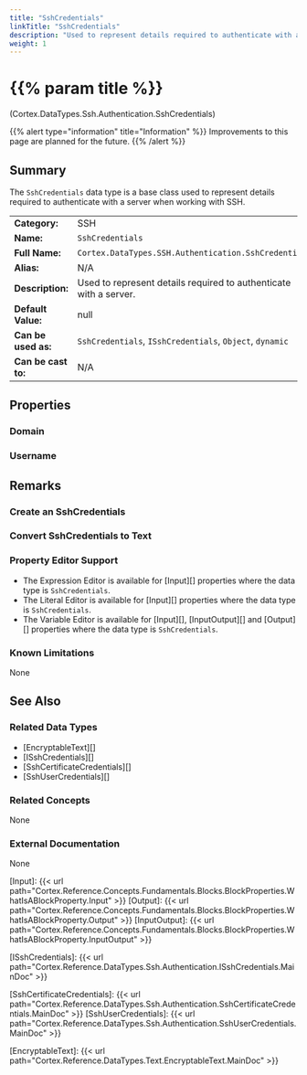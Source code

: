 ```yaml
---
title: "SshCredentials"
linkTitle: "SshCredentials"
description: "Used to represent details required to authenticate with a server."
weight: 1
---
```


# {{% param title %}}

<p class="namespace">(Cortex.DataTypes.Ssh.Authentication.SshCredentials)</p>

{{% alert type="information" title="Information" %}} Improvements to this page are planned for the future. {{% /alert %}}

## Summary

The `SshCredentials` data type is a base class used to represent details required to authenticate with a server when working with SSH.

| | |
|-|-|
| **Category:**          | SSH                                                      |
| **Name:**              | `SshCredentials`                                         |
| **Full Name:**         | `Cortex.DataTypes.SSH.Authentication.SshCredentials`     |
| **Alias:**             | N/A                                                      |
| **Description:**       | Used to represent details required to authenticate with a server. |
| **Default Value:**     | null                                                     |
| **Can be used as:**    | `SshCredentials`, `ISshCredentials`, `Object`, `dynamic` |
| **Can be cast to:**    | N/A                                                      |

## Properties

### Domain

### Username

## Remarks

### Create an SshCredentials

### Convert SshCredentials to Text

### Property Editor Support

- The Expression Editor is available for [Input][] properties where the data type is `SshCredentials`.
- The Literal Editor is available for [Input][] properties where the data type is `SshCredentials`.
- The Variable Editor is available for [Input][], [InputOutput][] and [Output][] properties where the data type is `SshCredentials`.

### Known Limitations

None

## See Also

### Related Data Types

- [EncryptableText][]
- [ISshCredentials][]
- [SshCertificateCredentials][]
- [SshUserCredentials][]

### Related Concepts

None

### External Documentation

None

[Input]: {{< url path="Cortex.Reference.Concepts.Fundamentals.Blocks.BlockProperties.WhatIsABlockProperty.Input" >}}
[Output]: {{< url path="Cortex.Reference.Concepts.Fundamentals.Blocks.BlockProperties.WhatIsABlockProperty.Output" >}}
[InputOutput]: {{< url path="Cortex.Reference.Concepts.Fundamentals.Blocks.BlockProperties.WhatIsABlockProperty.InputOutput" >}}

[ISshCredentials]: {{< url path="Cortex.Reference.DataTypes.Ssh.Authentication.ISshCredentials.MainDoc" >}}

[SshCertificateCredentials]: {{< url path="Cortex.Reference.DataTypes.Ssh.Authentication.SshCertificateCredentials.MainDoc" >}}
[SshUserCredentials]: {{< url path="Cortex.Reference.DataTypes.Ssh.Authentication.SshUserCredentials.MainDoc" >}}

[EncryptableText]: {{< url path="Cortex.Reference.DataTypes.Text.EncryptableText.MainDoc" >}}

